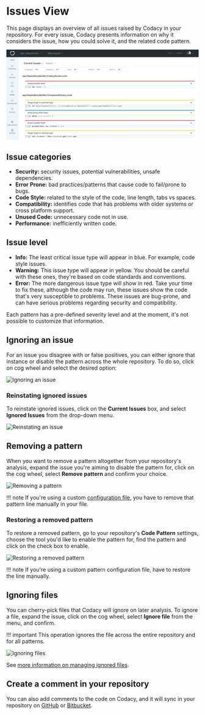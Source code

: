 # Issues View

This page displays an overview of all issues raised by Codacy in your repository. For every issue, Codacy presents information on why it considers the issue, how you could solve it, and the related code pattern.

![Issues View](images/issues-view.png)

## Issue categories

-   **Security:** security issues, potential vulnerabilities, unsafe dependencies.
-   **Error** **Prone:** bad practices/patterns that cause code to fail/prone to bugs.
-   **Code Style:** related to the style of the code, line length, tabs vs spaces.
-   **Compatibility:** identifies code that has problems with older systems or cross platform support.
-   **Unused Code:** unnecessary code not in use.
-   **Performance:** inefficiently written code.

## Issue level

-   **Info:** The least critical issue type will appear in blue. For example, code style issues.
-   **Warning:** This issue type will appear in yellow. You should be careful with these ones, they're based on code standards and conventions.
-   **Error:** The more dangerous issue type will show in red. Take your time to fix these, although the code may run, these issues show the code that's very susceptible to problems. These issues are bug-prone, and can have serious problems regarding security and compatibility.

Each pattern has a pre-defined severity level and at the moment, it's not possible to customize that information.

## Ignoring an issue

For an issue you disagree with or false positives, you can either ignore that instance or disable the pattern across the whole repository. To do so, click on cog wheel and select the desired option:

![Ignoring an issue](images/issues-view-ignore.gif)

### Reinstating ignored issues

To reinstate ignored issues, click on the **Current Issues** box, and select **Ignored Issues** from the drop-down menu.

![Reinstating an issue](images/issues-view-reinstate.gif)

## Removing a pattern

When you want to remove a pattern altogether from your repository's analysis, expand the issue you're aiming to disable the pattern for, click on the cog wheel, select **Remove pattern** and confirm your choice.

![Removing a pattern](images/issues-view-remove-pattern.gif)

!!! note
    If you're using a custom [configuration file](../repositories-configure/code-patterns.md#i-have-my-own-tool-configuration-file), you have to remove that pattern line manually in your file.

### Restoring a removed pattern

To restore a removed pattern, go to your repository's **Code Pattern** settings, choose the tool you'd like to enable the pattern for, find the pattern and click on the check box to enable.

![Restoring a removed pattern](images/issues-view-restore-pattern.gif)

!!! note
    If you're using a custom pattern configuration file, have to restore the line manually.

## Ignoring files

You can cherry-pick files that Codacy will ignore on later analysis. To ignore a file, expand the issue, click on the cog wheel, select **Ignore file** from the menu, and confirm.

!!! important
    This operation ignores the file across the entire repository and for all patterns.

![Ignoring files](images/issues-view-ignoring-files.gif)

See [more information on managing ignored files](../repositories-configure/ignoring-files.md).

## Create a comment in your repository

You can also add comments to the code on Codacy, and it will sync in your repository on [GitHub](../repositories-configure/integrations/github-integration.md) or [Bitbucket](../repositories-configure/integrations/bitbucket-integration.md).
